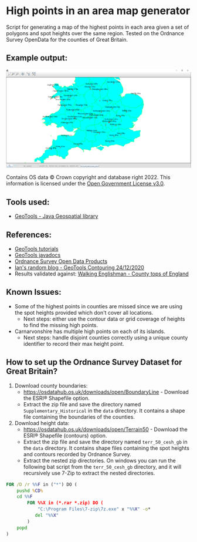 # High points in an area map generator

Script for generating a map of the highest points in each area given a set of polygons and spot heights over the same region. 
Tested on the Ordnance Survey OpenData for the counties of Great Britain.

## Example output:

![Map of the south of Great Britain showing the highest point in each county border](https://github.com/jake-goldsmith/highest-points/blob/mainline/output.png "Example output")

Contains OS data © Crown copyright and database right 2022. This information is licensed under the [Open Government License v3.0](https://www.nationalarchives.gov.uk/doc/open-government-licence/version/3/).

## Tools used:

* [GeoTools - Java Geospatial library](https://www.geotools.org/)

## References:

* [GeoTools tutorials](https://docs.geotools.org/stable/userguide/tutorial/)
* [GeoTools javadocs](https://docs.geotools.org/stable/javadocs/)
* [Ordnance Survey Open Data Products](https://www.ordnancesurvey.co.uk/business-government/products?Licence%20or%20agreement=0%2F154%2F168%2F171&Product%20type=0%2F154%2F173%2F175)
* [Ian's random blog - GeoTools Contouring 24/12/2020](https://blog.ianturton.com/geotools/2020/12/24/contours.html)
* Results validated against: [Walking Englishman - County tops of England](https://www.walkingenglishman.com/lists/countytopsengland/master.html)

## Known Issues:

* Some of the highest points in counties are missed since we are using the spot heights provided which don't cover all locations.
    * Next steps: either use the contour data or grid coverage of heights to find the missing high points.
* Carnarvonshire has multiple high points on each of its islands.
    * Next steps: handle disjoint counties correctly using a unique county identifier to record their max height point.

## How to set up the Ordnance Survey Dataset for Great Britain?

1. Download county boundaries:
    * https://osdatahub.os.uk/downloads/open/BoundaryLine - Download the ESRI® Shapefile option.
    * Extract the zip file and save the directory named `Supplementary_Historical` in the `data` directory. It contains a shape file containing the boundaries of the counties.
2. Download height data:
    * https://osdatahub.os.uk/downloads/open/Terrain50 - Download the ESRI® Shapefile (contours) option.
    * Extract the zip file and save the directory named `terr_50_cesh_gb` in the `data` directory. It contains shape files containing the spot heights and contours recorded by Ordnance Survey.
    * Extract the nested zip directories. On windows you can run the following bat script from the `terr_50_cesh_gb` directory, and it will recursively use 7-Zip to extract the nested directories.

```bat
FOR /D /r %%F in ("*") DO (
    pushd %CD%
    cd %%F
        FOR %%X in (*.rar *.zip) DO (
            "C:\Program Files\7-zip\7z.exe" x "%%X" -o*
		   del "%%X"
        )
    popd
)
```
